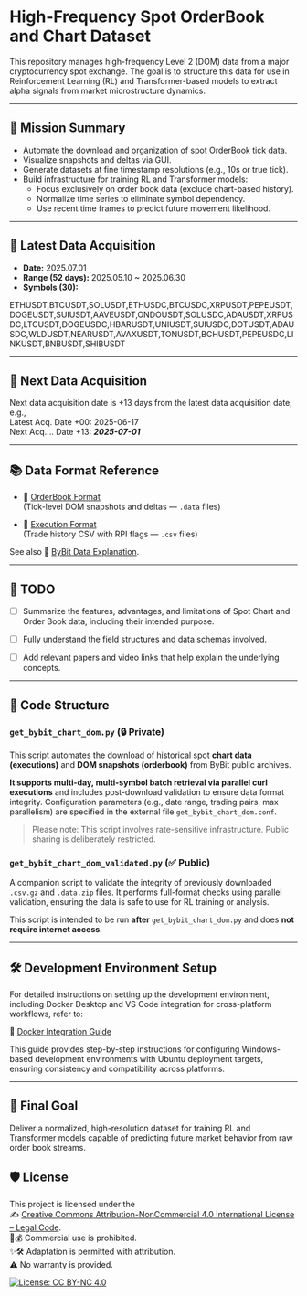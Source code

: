 # High-Frequency Spot OrderBook and Chart Dataset

This repository manages high-frequency Level 2 (DOM) data 
from a major cryptocurrency spot exchange. The goal is to structure 
this data for use in Reinforcement Learning (RL) and Transformer-based models 
to extract alpha signals from market microstructure dynamics.

---

## 🧭 Mission Summary

- Automate the download and organization of spot OrderBook tick data.
- Visualize snapshots and deltas via GUI.
- Generate datasets at fine timestamp resolutions (e.g., 10s or true tick).
- Build infrastructure for training RL and Transformer models:
  - Focus exclusively on order book data (exclude chart-based history).
  - Normalize time series to eliminate symbol dependency.
  - Use recent time frames to predict future movement likelihood.

---

## 📅 Latest Data Acquisition

- **Date:**  2025.07.01  
- **Range (52 days):** 2025.05.10 ~ 2025.06.30  
- **Symbols (30):**

ETHUSDT,BTCUSDT,SOLUSDT,ETHUSDC,BTCUSDC,XRPUSDT,PEPEUSDT,DOGEUSDT,SUIUSDT,AAVEUSDT,ONDOUSDT,SOLUSDC,ADAUSDT,XRPUSDC,LTCUSDT,DOGEUSDC,HBARUSDT,UNIUSDT,SUIUSDC,DOTUSDT,ADAUSDC,WLDUSDT,NEARUSDT,AVAXUSDT,TONUSDT,BCHUSDT,PEPEUSDC,LINKUSDT,BNBUSDT,SHIBUSDT

---

## 📅 Next Data Acquisition
Next data acquisition date is +13 days from the latest data acquisition date, e.g.,  
Latest Acq. Date +00: 2025-06-17  
Next Acq.... Date   +13: ***2025-07-01***

---

## 📚 Data Format Reference

- 📘 [OrderBook Format](bybit_orderbook_format.md)  
  (Tick-level DOM snapshots and deltas — `.data` files)

- 📙 [Execution Format](bybit_execution_format.md)  
  (Trade history CSV with RPI flags — `.csv` files)

See also 🔗 [ByBit Data Explanation](https://bybit-exchange.github.io/docs/tax/explain?utm_source=chatgpt.com).

---

## 📝 TODO

- [ ] Summarize the features, advantages, and limitations of Spot Chart and Order Book data, including their intended purpose.
- [ ] Fully understand the field structures and data schemas involved.
- [ ] Add relevant papers and video links that help explain the underlying concepts.


---

## 🔧 Code Structure

### `get_bybit_chart_dom.py` (🔒 Private)

This script automates the download of historical spot **chart data (executions)**
and **DOM snapshots (orderbook)** from ByBit public archives.

**It supports multi-day, multi-symbol batch retrieval via parallel curl executions**
and includes post-download validation to ensure data format integrity.
Configuration parameters (e.g., date range, trading pairs, max parallelism)
are specified in the external file `get_bybit_chart_dom.conf`.

> Please note: This script involves rate-sensitive infrastructure.
> Public sharing is deliberately restricted.

### `get_bybit_chart_dom_validated.py` (✅ Public)

A companion script to validate the integrity of previously downloaded `.csv.gz` and `.data.zip` files.
It performs full-format checks using parallel validation,
ensuring the data is safe to use for RL training or analysis.

This script is intended to be run **after** `get_bybit_chart_dom.py`
and does **not require internet access**.

---

## 🛠️ Development Environment Setup

For detailed instructions on setting up the development environment, including Docker Desktop and VS Code integration for cross-platform workflows, refer to:

📘 [Docker Integration Guide](DOCKER%20INTEGRATION%20GUIDE.md)

This guide provides step-by-step instructions for configuring Windows-based development environments with Ubuntu deployment targets, ensuring consistency and compatibility across platforms.

---

## 🚀 Final Goal

Deliver a normalized, high-resolution dataset 
for training RL and Transformer models capable of 
predicting future market behavior from raw order book streams.

## 🛡️ License

This project is licensed under the  
✍️ [Creative Commons Attribution-NonCommercial 4.0 International License – Legal Code](https://creativecommons.org/licenses/by-nc/4.0/legalcode).  
🚫💰 Commercial use is prohibited.  
✨🛠️ Adaptation is permitted with attribution.  
⚠️ No warranty is provided.

[![License: CC BY-NC 4.0](https://licensebuttons.net/l/by-nc/4.0/88x31.png)](https://creativecommons.org/licenses/by-nc/4.0/legalcode)
